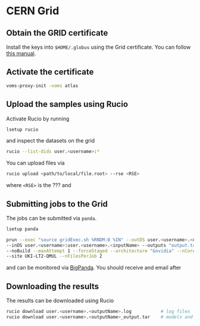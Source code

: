 # CERN Grid

## Obtain the GRID certificate

Install the keys into `$HOME/.globus` using the Grid certificate. You can follow [this manual](https://twiki.cern.ch/twiki/bin/view/Main/UsingUSAtlasGrid).

## Activate the certificate

```bash
voms-proxy-init -voms atlas
```

## Upload the samples using Rucio

Activate Rucio by running

```bash
lsetup rucio
```

and inspect the datasets on the grid

```bash
rucio --list-dids user.<username>:*
```

You can upload files via

```bash
rucio upload <path/to/local/file.root> --rse <RSE>
```
where `<RSE>` is the ??? and 	

## Submitting jobs to the Grid

The jobs can be submitted via `panda`.

```bash
lsetup panda
```

```bash
prun --exec "source gridExec.sh %RNDM:0 %IN" --outDS user.<username>.<outputName> \
--inDS user.<username>:user.<username>.<inputName> --outputs "output.tar" \
--noBuild --maxAttempt 1 --forceStaged --architecture "&nvidia" --nCore 1 \
--site UKI-LT2-QMUL --nFilesPerJob 2

```
and can be monitored via [BigPanda](https://bigpanda.cern.ch/). You should receive and email after 

## Downloading the results
The results can be downloaded using Rucio

```bash
rucio download user.<username>.<outputName>.log           # log files
rucio download user.<username>.<outputName>_output.tar    # models and data
```
